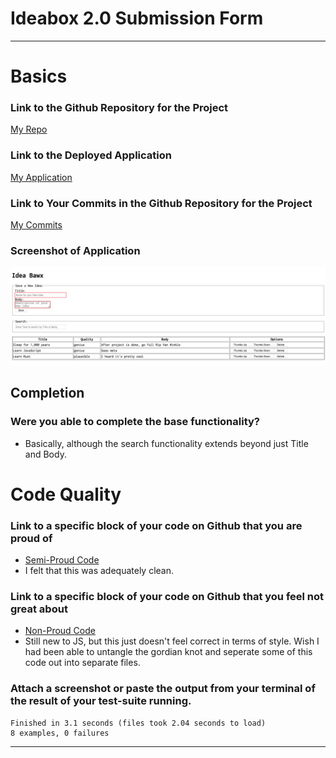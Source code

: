# Ideabox 2.0 Submission Form

------

# Basics

### Link to the Github Repository for the Project
[My Repo](https://github.com/pindell-matt/idea_box)

### Link to the Deployed Application
[My Application](https://idea-bawx.herokuapp.com/)

### Link to Your Commits in the Github Repository for the Project
[My Commits](https://github.com/pindell-matt/idea_box/commits/master)

### Screenshot of Application
![idea bawx](images/mattpindell.png)

## Completion

### Were you able to complete the base functionality?
* Basically, although the search functionality extends beyond just Title and Body.

# Code Quality

### Link to a specific block of your code on Github that you are proud of
* [Semi-Proud Code](https://github.com/pindell-matt/idea_box/blob/5883a6c443626eff5fd340500045dab77e629713/app/controllers/api/v1/ideas_controller.rb#L16-25)
* I felt that this was adequately clean.

### Link to a specific block of your code on Github that you feel not great about
* [Non-Proud Code](https://github.com/pindell-matt/idea_box/blob/5883a6c443626eff5fd340500045dab77e629713/app/assets/javascripts/ideas.js#L1-44)
* Still new to JS, but this just doesn't feel correct in terms of style. Wish I had been able to untangle the gordian knot and seperate some of this code out into separate files.

### Attach a screenshot or paste the output from your terminal of the result of your test-suite running.

```
Finished in 3.1 seconds (files took 2.04 seconds to load)
8 examples, 0 failures
```
-----
